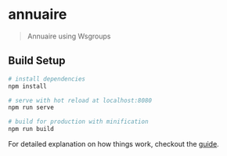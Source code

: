 # annuaire

> Annuaire using Wsgroups

## Build Setup

``` bash
# install dependencies
npm install

# serve with hot reload at localhost:8080
npm run serve

# build for production with minification
npm run build
```

For detailed explanation on how things work, checkout the [guide](https://cli.vuejs.org/guide/).
